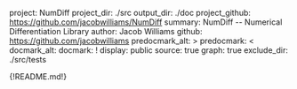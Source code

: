 project: NumDiff
project_dir: ./src
output_dir: ./doc
project_github: https://github.com/jacobwilliams/NumDiff
summary: NumDiff -- Numerical Differentiation Library
author: Jacob Williams
github: https://github.com/jacobwilliams
predocmark_alt: >
predocmark: <
docmark_alt:
docmark: !
display: public
source: true
graph: true
exclude_dir: ./src/tests

{!README.md!}
